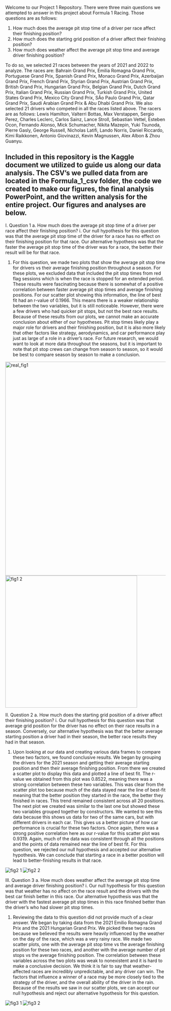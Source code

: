 Welcome to our Project 1 Repository. There were three main questions we attempted to answer in this project about Formula 1 Racing. Those questions are as follows: 

1.	How much does the average pit stop time of a driver 
per race affect their finishing position? 
2.	 How much does the starting grid position of a driver 
affect their finishing position?
3.	 How much does weather affect the average pit stop 
time and average driver finishing position?

To do so, we selected 21 races between the years of 2021 and 2022 to analyze. The races are: 
Bahrain Grand Prix, Emilia Romagna Grand Prix, Portuguese Grand Prix, Spanish Grand Prix, Monaco Grand Prix, Azerbaijan Grand Prix, French Grand Prix, Styrian Grand Prix, Austrian Grand Prix, British Grand Prix, Hungarian Grand Prix, Belgian Grand Prix, Dutch Grand Prix, Italian Grand Prix, Russian Grand Prix, Turkish Grand Prix, United States Grand Prix, Mexico City Grand Prix, SÃo Paulo Grand Prix, Qatar Grand Prix, Saudi Arabian Grand Prix & Abu Dhabi Grand Prix. 
We also selected 21 drivers who competed in all the races listed above. The racers are as follows: 
Lewis Hamilton, Valterri Bottas, Max Verstappen, Sergio Perez, Charles Leclerc, Carlos Sainz, Lance Stroll, Sebastian Vettel, Esteben Ocon, Fernando Alonso, Mick Schumacher, Nikita Mazepin, Yuki Tsunoda, Pierre Gasly, George Russell, Nicholas Latifi, Lando Norris, Daniel Riccardo, Kimi Raikkonen, Antonio Giovinazzi, Kevin Magnussen, Alex Albon & Zhou Guanyu. 


Included in this repository is the Kaggle document we utilized to guide us along our data analysis. The CSV’s we pulled data from are located in the Formula_1_csv folder, the code we created to make our figures, the final analysis PowerPoint, and the written analysis for the entire project.  Our figures and analyses are below.
-------------------------------------------------------------------------------------------------------------------------------------------------------------------

I.	Question 1
a.	How much does the average pit stop time of a driver per race affect their finishing position?
i.	Our null hypothesis for this question was that the average pit stop time of the driver for a race has no effect on their finishing position for that race. Our     alternative hypothesis was that the faster the average pit stop time of the driver was for a race, the better their result will be for that race. 
1.	For this question, we made two plots that show the average pit stop time for drivers vs their average finishing position throughout a season. For these plots,    we excluded data that included the pit stop times from red flag sessions which is when the race is stopped for an extended period. These results were fascinating    because there is somewhat of a positive correlation between faster average pit stop times and average finishing positions. For our scatter plot showing this          information, the line of best fit had an r-value of 0.1966. This means there is a weaker relationship between the two variables, but it is still noticeable.          However, there were a few drivers who had quicker pit stops, but not the best race results. Because of these results from our plots, we cannot make an accurate      conclusion about either of our hypotheses. Pit stop times likely play a major role for drivers and their finishing position, but it is also more likely that other factors like strategy, aerodynamics, and car performance play just as large of a role in a driver’s race. For future research, we would want to look at more data throughout the seasons, but it is important to note that pit stop crews can change from season to season, so it would be best to compare season by season to make a conclusion. 


<img width="670" alt="real_fig1" src="https://user-images.githubusercontent.com/124079708/231049534-9f9371b4-43ec-467a-9bb7-4d01b817d501.png">
<img width="414" alt="fig1 2" src="https://user-images.githubusercontent.com/124079708/231049754-8485fefd-124b-42b1-8d45-b2fca71f71db.png">


II.	Question 2
a.	How much does the starting grid position of a driver affect their finishing position?
i.	Our null hypothesis for this question was that average grid position for the driver has no effect on their race results in a season. Conversely, our alternative hypothesis was that the better average starting position a driver had in their season, the better race results they had in that season. 
1.	Upon looking at our data and creating various data frames to compare these two factors, we found conclusive results. We began by grouping the drivers for the 2021 season and getting their average starting position and then their average finishing position. From there we created a scatter plot to display this data and plotted a line of best fit. The r-value we obtained from this plot was 0.8522, meaning there was a strong correlation between these two variables. This was clear from the scatter plot too because much of the data stayed near the line of best-fit meaning that the better position they started in the race, the better they finished in races. This trend remained consistent across all 20 positions. The next plot we created was similar to the last one but showed these two variables grouped together by constructors. We wanted to see this data because this shows us data for two of the same cars, but with different drivers in each car. This gives us a better picture of how car performance is crucial for these two factors. Once again, there was a strong positive correlation here as our r-value for this scatter plot was 0.9319. Again, much of the data was consistent through all the positions and the points of data remained near the line of best fit. For this question, we rejected our null hypothesis and accepted our alternative hypothesis. We can conclude that starting a race in a better position will lead to better-finishing results in that race. 

![fig2 1](https://user-images.githubusercontent.com/124079708/231049964-e412eea3-349b-43be-8308-1d04a987c506.png)
![fig2 2](https://user-images.githubusercontent.com/124079708/231049977-8d6cd2f0-4211-4153-908f-87dda967d2e6.png)


III.	Question 3
a.	How much does weather affect the average pit stop time and average driver finishing position?
i.	Our null hypothesis for this question was that weather has no affect on the race result and the drivers with the best car finish better in this race. Our alternative hypothesis was that the driver with the fastest average pit stop times in this race finished better than the driver’s who had slower pit stop times. 
1.	Reviewing the data to this question did not provide much of a clear answer. We began by taking data from the 2021 Emilio Romagna Grand Prix and the 2021 Hungarian Grand Prix. We picked these two races because we believed the results were heavily influenced by the weather on the day of the race, which was a very rainy race. We made two scatter plots, one with the average pit stop time vs the average finishing position for these two races, and another with the average number of pit stops vs the average finishing position. The correlation between these variables across the two plots was weak to nonexistent and it is hard to make a conclusive decision. We think it is fair to say that weather-affected races are incredibly unpredictable, and any driver can win. The factors that influence a winner of a race may be more closely tied to the strategy of the driver, and the overall ability of the driver in the rain. Because of the results we saw in our scatter plots, we can accept our null hypothesis and reject our alternative hypothesis for this question. 

![fig3 1](https://user-images.githubusercontent.com/124079708/231050014-6484951a-5ddd-4c78-b539-7467dd27f8d7.png)
![fig3 2](https://user-images.githubusercontent.com/124079708/231050018-42f0edeb-0e17-47d8-bbbf-ef9ca6533f8a.png)









